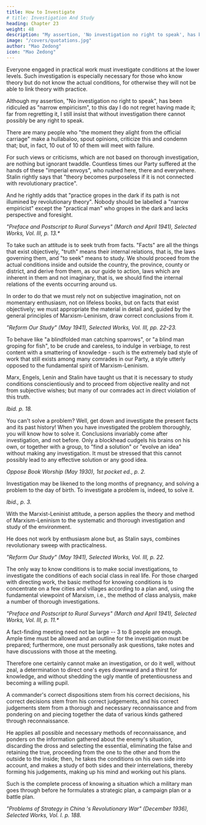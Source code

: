 ```yaml
---
title: How to Investigate
# title: Investigation And Study
heading: Chapter 23
weight: 48
description: "My assertion, 'No investigation no right to speak', has been ridiculed as narrow empiricism"
image: "/covers/quotations.jpg"
author: "Mao Zedong"
icon: "Mao Zedong"
---
```



Everyone engaged in practical work must investigate conditions at the lower levels. Such investigation is especially necessary for those who know theory but do not know the actual conditions, for otherwise they will not be able to link theory with practice. 

Although my assertion, "No investigation no right to speak", has been ridiculed as "narrow empiricism", to this day I do not regret having made it; far from regretting it, I still insist that without investigation there cannot possibly be any right to speak. 

There are many people who "the moment they alight from the official carriage" make a hullabaloo, spout opinions, criticize this and condemn that; but, in fact, 10 out of 10 of them will meet with failure. 

For such views or criticisms, which are not based on thorough investigation, are nothing but ignorant twaddle. Countless times our Party suffered at the hands of these "imperial envoys", who rushed here, there and everywhere. Stalin rightly says that "theory becomes purposeless if it is not connected with revolutionary practice". 

And he rightly adds that "practice gropes in the dark if its path is not illumined by revolutionary theory". Nobody should be labelled a "narrow empiricist" except the "practical man" who gropes in the dark and lacks perspective and
foresight.

<cite>"Preface and Postscript to Rural Surveys" (March and April 1941), Selected Works, Vol. III, p. 13.*</cite>


To take such an attitude is to seek truth from facts. "Facts" are all the things that exist objectively, "truth" means their internal relations, that is, the laws governing them, and "to seek" means to study. We should proceed from the actual conditions inside and outside the country, the province, county or district, and derive from them, as our guide to action, laws which are inherent in them and not imaginary, that is, we should find the internal relations of the events occurring around us.

In order to do that we must rely not on subjective imagination, not on momentary enthusiasm, not on lifeless books, but on facts that exist objectively; we must appropriate the material in detail and, guided by the general principles of Marxism-Leninism, draw correct conclusions from it.

<cite>"Reform Our Study" (May 1941), Selected Works, Vol. III, pp. 22-23.</cite>


To behave like "a blindfolded man catching sparrows", or "a blind man groping for fish", to be crude and careless, to indulge in verbiage, to rest content with a smattering of knowledge - such is the extremely bad style of work that still exists among many comrades in our Party, a style utterly opposed to the fundamental spirit of Marxism-Leninism. 

Marx, Engels, Lenin and Stalin have taught us that it is necessary to study conditions conscientiously and to proceed from objective reality and not from subjective wishes; but many of our comrades act in direct violation of this truth.

<cite>Ibid. p. 18.</cite>


You can't solve a problem? Well, get down and investigate the present facts and its past history! When you have investigated the problem thoroughly, you will know how to solve it. Conclusions invariably come after investigation, and not before. Only a blockhead cudgels his brains on his own, or together with a group, to "find a solution" or "evolve an idea" without making any investigation. It must be stressed that this cannot possibly lead to any effective solution or any good idea.

<cite>Oppose Book Worship (May 1930), 1st pocket ed., p. 2.</cite>


Investigation may be likened to the long months of pregnancy, and solving a problem to the day of birth. To investigate a problem is, indeed, to solve it.

<cite>Ibid., p. 3.</cite>


With the Marxist-Leninist attitude, a person applies the theory and method of Marxism-Leninism to the systematic and thorough investigation and study of the environment.

He does not work by enthusiasm alone but, as Stalin says, combines revolutionary sweep with practicalness.

<cite>"Reform Our Study" (May 1941), Selected Works, Vol. III, p. 22.</cite>



The only way to know conditions is to make social investigations, to investigate the conditions of each social class in real life. For those charged with directing work, the basic method for knowing conditions is to concentrate on a few cities and villages according to a plan and, using the fundamental viewpoint of Marxism, i.e., the method of class analysis, make a
number of thorough investigations.

<cite>"Preface and Postscript to Rural Surveys" (March and April 1941), Selected Works, Vol. III, p. 11.*</cite>



A fact-finding meeting need not be large -- 3 to 8 people are enough. Ample time must be allowed and an outline for the
investigation must be prepared; furthermore, one must personally ask questions, take notes and have discussions with those at the meeting. 

Therefore one certainly cannot make an investigation, or do it well, without zeal, a determination to direct one's eyes downward and a thirst for knowledge, and without shedding the ugly mantle of pretentiousness and becoming a willing pupil.

A commander's correct dispositions stem from his correct decisions, his correct decisions stem from his correct judgements, and his correct judgements stem from a thorough and necessary reconnaissance and from pondering on and piecing together the data of various kinds gathered through reconnaissance. 

He applies all possible and necessary methods of reconnaissance, and ponders on the information gathered about the enemy's situation, discarding the dross and selecting the essential, eliminating the false and retaining the true, proceeding from the one to the other and from the outside to the inside; then, he takes the conditions on his own side into account, and makes a study of both sides and their interrelations, thereby forming his judgements, making up his mind and working out his plans. 

Such is the complete process of knowing a situation which a military man goes through before he formulates a strategic plan, a campaign plan or a battle plan.

<cite>"Problems of Strategy in China 's Revolutionary War" (December 1936), Selected Works, Vol. I. p. 188.</cite>

